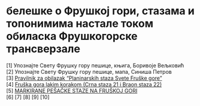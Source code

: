 # белешке о Фрушкој гори, стазама и топонимима настале током обиласка Фрушкогорске трансверзале 



[1] Упознајте Свету Фрушку гору пешице, књига, Боривоје Вељковић  
[2] Упознајте Свету Фрушку гору пешице, мапа, Синиша Петров  
[3] [Pravilnik za obilazak “Planinarskih staza Svete Fruške gore”](https://psdpostar.org.rs/pravilnik-za-obilazak-sfg/)  
[4] [Fruška gora lakim korakom (Crna staza 21 i Braon staza 22)](https://psdpostar.org.rs/fruska-gora-lakim-korakom/)  
[5] [MARKIRANE PEŠAČKE STAZE NA FRUŠKOJ GORI](https://sites.google.com/site/stazezdravlja/Ostalo/markirane-pesacke-staze-na-fruskoj-gori)  
[6]
[7]
[8]
[9]
[10]
